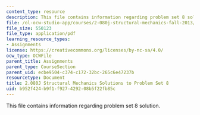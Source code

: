 ```yaml
---
content_type: resource
description: This file contains information regarding problem set 8 solution.
file: /ol-ocw-studio-app/courses/2-080j-structural-mechanics-fall-2013/b952f424b9f1f927429208b5f22fb85c_MIT2_080JF13_ProbSet_8_Sol.pdf
file_size: 550123
file_type: application/pdf
learning_resource_types:
- Assignments
license: https://creativecommons.org/licenses/by-nc-sa/4.0/
ocw_type: OCWFile
parent_title: Assignments
parent_type: CourseSection
parent_uid: ecbe9504-c374-c172-32bc-265c6e47237b
resourcetype: Document
title: 2.080J Structural Mechanics Solutions to Problem Set 8
uid: b952f424-b9f1-f927-4292-08b5f22fb85c
---
```

This file contains information regarding problem set 8 solution.
